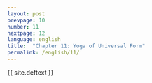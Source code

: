 ```yaml
---
layout: post
prevpage: 10
number: 11
nextpage: 12
language: english
title:  "Chapter 11: Yoga of Universal Form"
permalink: /english/11/
---
```


{{ site.deftext }}